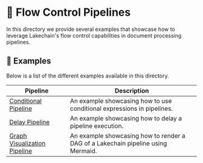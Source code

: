 # 🔀 Flow Control Pipelines

In this directory we provide several examples that showcase how to leverage Lakechain's flow control capabilities in document processing pipelines.

## 🌟 Examples

Below is a list of the different examples available in this directory.

Pipeline | Description
--- | ---
[Conditional Pipeline](conditional-pipeline) | An example showcasing how to use conditional expressions in pipelines.
[Delay Pipeline](delay-pipeline) | An example showcasing how to delay a pipeline execution.
[Graph Visualization Pipeline](graph-visualization-pipeline) | An example showcasing how to render a DAG of a Lakechain pipeline using Mermaid.
